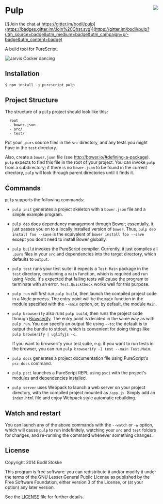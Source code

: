 # <img align="right" src="https://travis-ci.org/bodil/pulp.svg?branch=master"> Pulp

[![Join the chat at https://gitter.im/bodil/pulp](https://badges.gitter.im/Join%20Chat.svg)](https://gitter.im/bodil/pulp?utm_source=badge&utm_medium=badge&utm_campaign=pr-badge&utm_content=badge)

A build tool for PureScript.

![Jarvis Cocker dancing](http://24.media.tumblr.com/77b76c557515a801a7e99ca5507b6548/tumblr_n5cx52oT831r4ba6to1_400.gif)

## Installation

```sh
$ npm install -g purescript pulp
```

## Project Structure

The structure of a `pulp` project should look like this:

```
  root
  - bower.json
  - src/
  - test/
```

Put your `.purs` source files in the `src` directory, and any tests
you might have in the `test` directory.

Also, create a `bower.json` file (see
<http://bower.io/#defining-a-package>). `pulp` expects to find this
file in the root of your project. You can invoke `pulp` from a
subdirectory; if there is no `bower.json` to be found in the current
directory, `pulp` will look through parent directories until it finds
it.

## Commands

`pulp` supports the following commands:

* `pulp init` generates a project skeleton with a `bower.json` file
  and a simple example program.
* `pulp dep` does dependency management through Bower; essentially, it
  just passes you on to a locally installed version of `bower`. Thus,
  `pulp dep install foo --save` is the equivalent of `bower install
  foo --save` except you don't need to install Bower globally.
* `pulp build` invokes the PureScript compiler. Currently, it just
  compiles all `.purs` files in your `src` and dependencies into the
  target directory, which defaults to `output`.
* `pulp test` runs your test suite: it expects a `Test.Main` package
  in the `test` directory, containing a `main` function, which is
  required and run using Node. It's expected that failing tests will
  cause the program to terminate with an error. `Test.QuickCheck`
  works well for this purpose.
* `pulp run` will first run `pulp build`, then launch the compiled
  project code in a Node process. The entry point will be the `main`
  function in the module specified with the `--main` option, or, by
  default, the module `Main`.
* `pulp browserify` also runs `pulp build`, then runs the project code
  through [Browserify](http://browserify.org/). The entry point is
  decided in the same way as with `pulp run`. You can specify an
  output file using `--to`; the default is to output the bundle to
  stdout, which is convenient for doing things like `pulp browserify |
  uglifyjs -c`.

  If you want to browserify your test suite, e.g. if you want to run
  tests in the browser, you can run `pulp browserify -I test --main
  Test.Main`.
* `pulp docs` generates a project documentation file using
  PureScript's `psc-docs` command.
* `pulp psci` launches a PureScript REPL using `psci` with the
  project's modules and dependencies installed.
* `pulp server` uses Webpack to launch a web server on your project
  directory, with the compiled project mounted as `/app.js`. Simply
  add an `index.html` file and enjoy Webpack style automatic
  rebuilding.

## Watch and restart

You can launch any of the above commands with the `--watch` or `-w`
option, which will cause `pulp` to run indefinitely, watching your
`src` and `test` folders for changes, and re-running the command
whenever something changes.

## License

Copyright 2014 Bodil Stokke

This program is free software: you can redistribute it and/or modify
it under the terms of the GNU Lesser General Public License as
published by the Free Software Foundation, either version 3 of the
License, or (at your option) any later version.

See the [LICENSE](LICENSE.md) file for further details.
